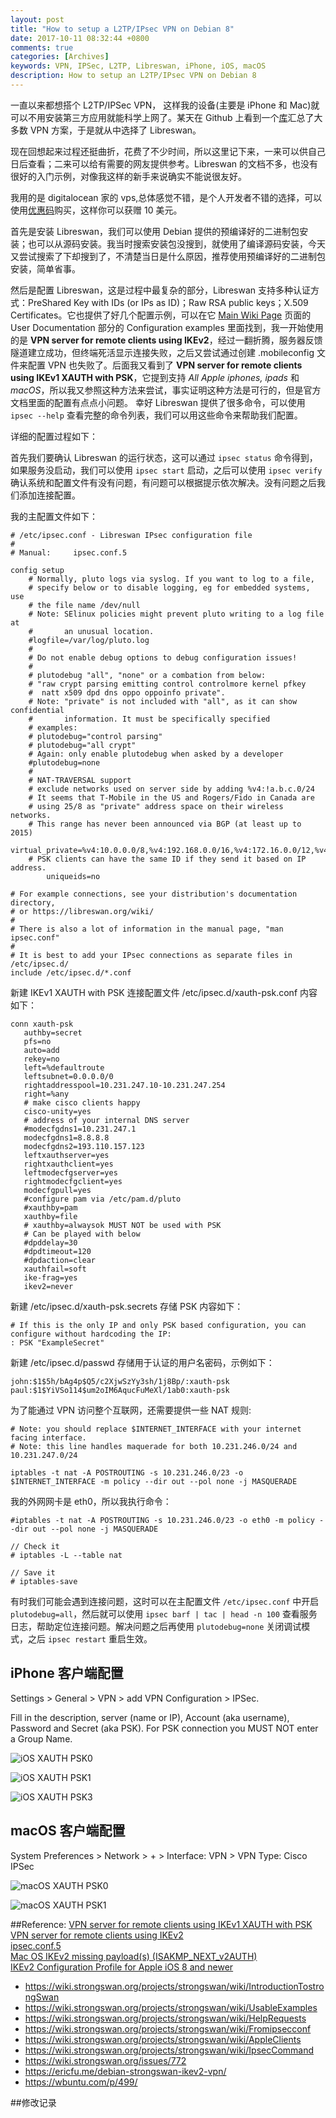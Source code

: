 ```yaml
---
layout: post
title: "How to setup a L2TP/IPsec VPN on Debian 8"
date: 2017-10-11 08:32:44 +0800
comments: true
categories: [Archives]
keywords: VPN, IPSec, L2TP, Libreswan, iPhone, iOS, macOS
description: How to setup an L2TP/IPsec VPN on Debian 8
---
```


一直以来都想搭个 L2TP/IPSec VPN， 这样我的设备(主要是 iPhone 和 Mac)就可以不用安装第三方应用就能科学上网了。某天在 Github 上看到一个[库](https://github.com/StreisandEffect/streisand)汇总了大多数 VPN 方案，于是就从中选择了 Libreswan。  

现在回想起来过程还挺曲折，花费了不少时间，所以这里记下来，一来可以供自己日后查看；二来可以给有需要的网友提供参考。Libreswan 的文档不多，也没有很好的入门示例，对像我这样的新手来说确实不能说很友好。

我用的是 digitalocean 家的 vps,总体感觉不错，是个人开发者不错的选择，可以使用[优惠码](https://m.do.co/c/537dc7bd8a78)购买，这样你可以获赠 10 美元。

首先是安装 Libreswan，我们可以使用 Debian 提供的预编译好的二进制包安装；也可以从源码安装。我当时搜索安装包没搜到，就使用了编译源码安装，今天又尝试搜索了下却搜到了，不清楚当日是什么原因，推荐使用预编译好的二进制包安装，简单省事。

然后是配置 Libreswan，这是过程中最复杂的部分，Libreswan 支持多种认证方式：PreShared Key with IDs (or IPs as ID)；Raw RSA public keys；X.509 Certificates。它也提供了好几个配置示例，可以在它 [Main Wiki Page](https://libreswan.org/wiki/Main_Page) 页面的 User Documentation 部分的 Configuration examples 里面找到，我一开始使用的是 **VPN server for remote clients using IKEv2**，经过一翻折腾，服务器反馈隧道建立成功，但终端死活显示连接失败，之后又尝试通过创建 .mobileconfig 文件来配置 VPN 也失败了。后面我又看到了 **VPN server for remote clients using IKEv1 XAUTH with PSK**，它提到支持 *All Apple iphones, ipads* 和 *macOS*，所以我又参照这种方法来尝试，事实证明这种方法是可行的，但是官方文档里面的配置有点点小问题。
幸好 Libreswan 提供了很多命令，可以使用 `ipsec --help` 查看完整的命令列表，我们可以用这些命令来帮助我们配置。
<!--more-->
详细的配置过程如下：

首先我们要确认 Libreswan 的运行状态，这可以通过 `ipsec status` 命令得到，如果服务没启动，我们可以使用 `ipsec start` 启动，之后可以使用 `ipsec verify` 确认系统和配置文件有没有问题，有问题可以根据提示依次解决。没有问题之后我们添加连接配置。

我的主配置文件如下：

```
# /etc/ipsec.conf - Libreswan IPsec configuration file
#
# Manual:     ipsec.conf.5

config setup
	# Normally, pluto logs via syslog. If you want to log to a file,
	# specify below or to disable logging, eg for embedded systems, use
	# the file name /dev/null
	# Note: SElinux policies might prevent pluto writing to a log file at
	#       an unusual location.
	#logfile=/var/log/pluto.log
	#
	# Do not enable debug options to debug configuration issues!
	#
	# plutodebug "all", "none" or a combation from below:
	# "raw crypt parsing emitting control controlmore kernel pfkey
	#  natt x509 dpd dns oppo oppoinfo private".
	# Note: "private" is not included with "all", as it can show confidential
	#       information. It must be specifically specified
	# examples:
	# plutodebug="control parsing"
	# plutodebug="all crypt"
	# Again: only enable plutodebug when asked by a developer
	#plutodebug=none
	#
	# NAT-TRAVERSAL support
	# exclude networks used on server side by adding %v4:!a.b.c.0/24
	# It seems that T-Mobile in the US and Rogers/Fido in Canada are
	# using 25/8 as "private" address space on their wireless networks.
	# This range has never been announced via BGP (at least up to 2015)
	virtual_private=%v4:10.0.0.0/8,%v4:192.168.0.0/16,%v4:172.16.0.0/12,%v4:25.0.0.0/8,%v4:100.64.0.0/10,%v6:fd00::/8,%v6:fe80::/10
	# PSK clients can have the same ID if they send it based on IP address.
        uniqueids=no

# For example connections, see your distribution's documentation directory,
# or https://libreswan.org/wiki/
#
# There is also a lot of information in the manual page, "man ipsec.conf"
#
# It is best to add your IPsec connections as separate files in /etc/ipsec.d/
include /etc/ipsec.d/*.conf
```
 
 新建 IKEv1 XAUTH with PSK 连接配置文件 /etc/ipsec.d/xauth-psk.conf 内容如下：
 
 ```
 conn xauth-psk
    authby=secret
    pfs=no
    auto=add
    rekey=no
    left=%defaultroute
    leftsubnet=0.0.0.0/0
    rightaddresspool=10.231.247.10-10.231.247.254
    right=%any
    # make cisco clients happy
    cisco-unity=yes
    # address of your internal DNS server
    #modecfgdns1=10.231.247.1
    modecfgdns1=8.8.8.8
    modecfgdns2=193.110.157.123
    leftxauthserver=yes
    rightxauthclient=yes
    leftmodecfgserver=yes
    rightmodecfgclient=yes
    modecfgpull=yes
    #configure pam via /etc/pam.d/pluto
    #xauthby=pam
    xauthby=file
    # xauthby=alwaysok MUST NOT be used with PSK
    # Can be played with below
    #dpddelay=30
    #dpdtimeout=120
    #dpdaction=clear
    xauthfail=soft
    ike-frag=yes
    ikev2=never
 ```
 
 新建 /etc/ipsec.d/xauth-psk.secrets 存储 PSK 内容如下：
 
 ```
 # If this is the only IP and only PSK based configuration, you can configure without hardcoding the IP:
: PSK "ExampleSecret"
 ```
 
 新建 /etc/ipsec.d/passwd 存储用于认证的用户名密码，示例如下：
 
 ```
 john:$1$5h/bAg4p$Q5/c2XjwSzYy3sh/1j8Bp/:xauth-psk
paul:$1$YiVSo114$um2oIM6AqucFuMeXl/1ab0:xauth-psk
 ```

为了能通过 VPN 访问整个互联网，还需要提供一些 NAT 规则:

```
# Note: you should replace $INTERNET_INTERFACE with your internet facing interface.
# Note: this line handles maquerade for both 10.231.246.0/24 and 10.231.247.0/24

iptables -t nat -A POSTROUTING -s 10.231.246.0/23 -o $INTERNET_INTERFACE -m policy --dir out --pol none -j MASQUERADE

```

我的外网网卡是 eth0，所以我执行命令：

```
#iptables -t nat -A POSTROUTING -s 10.231.246.0/23 -o eth0 -m policy --dir out --pol none -j MASQUERADE

// Check it
# iptables -L --table nat

// Save it 
# iptables-save
```

有时我们可能会遇到连接问题，这时可以在主配置文件 `/etc/ipsec.conf` 中开启 `plutodebug=all`，然后就可以使用 `ipsec barf | tac | head -n 100` 查看服务日志，帮助定位连接问题。解决问题之后再使用 `plutodebug=none` 关闭调试模式，之后 `ipsec restart` 重启生效。  

## iPhone 客户端配置

Settings > General > VPN > add VPN Configuration > IPSec.

Fill in the description, server (name or IP), Account (aka username), Password and Secret (aka PSK). For PSK connection you MUST NOT enter a Group Name.

![iOS XAUTH PSK0](../images/200px-IOSXAUTHPSK0.png)

![iOS XAUTH PSK1](../images/200px-IOSXAUTHPSK1.png)

![iOS XAUTH PSK3](../images/200px-IOSXAUTHPSK3.png)

## macOS 客户端配置

System Preferences > Network > + > Interface: VPN > VPN Type: Cisco IPSec

![macOS XAUTH PSK0](../images/macos-xauth-psk0.png)

![macOS XAUTH PSK1](../images/macos-xauth-psk1.png)

##Reference:
[VPN server for remote clients using IKEv1 XAUTH with PSK](https://libreswan.org/wiki/VPN_server_for_remote_clients_using_IKEv1_XAUTH_with_PSK)  
[VPN server for remote clients using IKEv2](https://libreswan.org/wiki/VPN_server_for_remote_clients_using_IKEv2)   
[ipsec.conf.5](https://libreswan.org/man/ipsec.conf.5.html)  
[Mac OS IKEv2 missing payload(s) (ISAKMP_NEXT_v2AUTH)](https://github.com/libreswan/libreswan/issues/47)  
[IKEv2 Configuration Profile for Apple iOS 8 and newer](https://wiki.strongswan.org/projects/strongswan/wiki/AppleIKEv2Profile)  


* https://wiki.strongswan.org/projects/strongswan/wiki/IntroductionTostrongSwan
* https://wiki.strongswan.org/projects/strongswan/wiki/UsableExamples
* https://wiki.strongswan.org/projects/strongswan/wiki/HelpRequests
* https://wiki.strongswan.org/projects/strongswan/wiki/Fromipsecconf
* https://wiki.strongswan.org/projects/strongswan/wiki/AppleClients
* https://wiki.strongswan.org/projects/strongswan/wiki/IpsecCommand
* https://wiki.strongswan.org/issues/772
* https://ericfu.me/debian-strongswan-ikev2-vpn/
* https://wbuntu.com/p/499/

##修改记录  



